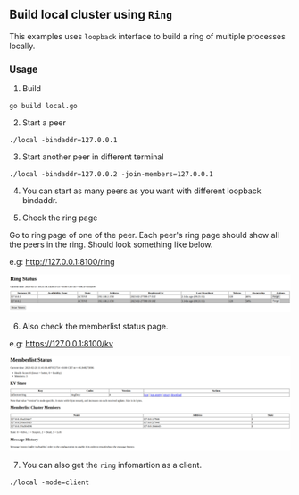 ## Build local cluster using `Ring`

This examples uses `loopback` interface to build a ring of multiple processes locally.

### Usage

1. Build
```
go build local.go
```

2. Start a peer

```
./local -bindaddr=127.0.0.1
```

3. Start another peer in different terminal

```
./local -bindaddr=127.0.0.2 -join-members=127.0.0.1
```

4. You can start as many peers as you want with different loopback bindaddr.

5. Check the ring page

Go to ring page of one of the peer. Each peer's ring page should show all the peers in the ring. Should look something like below.

e.g: http://127.0.0.1:8100/ring

![Ring Status Page](./images/local-ring.png)

6. Also check the memberlist status page.

e.g: https://127.0.0.1:8100/kv

![Memberlist Status Page](./images/local-memberlist.png)

7. You can also get the `ring` infomartion as a client.

```
./local -mode=client
```
